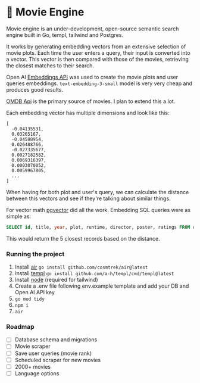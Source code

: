# 🚂 Movie Engine

Movie engine is an under-development, open-source semantic search engine built in Go, templ, tailwind and Postgres.

It works by generating embedding vectors from an extensive selection of movie plots. Each time the user enters a query, their input is converted into a vector. This vector is then compared with those of the movies, retrieving the closest matches to their search.

Open AI [Embeddings API](https://platform.openai.com/docs/guides/embeddings) was used to create the movie plots and user queries embeddings. `text-embedding-3-small` model is very very cheap and produces good results.

[OMDB Api](www.omdbapi.com) is the primary source of movies. I plan to extend this a lot.

Each embedding vector has multiple dimensions and look like this:
```
[
  -0.04135531,
  0.03265167,
  -0.04588954,
  0.026488766,
  -0.027335677,
  0.0027182582,
  0.0069316397,
  0.0003070052,
  0.0059967805,
  ...
]
```
When having for both plot and user's query, we can calculate the distance between this vectors and see if they're talking about similar things.

For vector math [pgvector](https://github.com/pgvector/pgvector) did all the work.
Embedding SQL queries were as simple as:
```sql
SELECT id, title, year, plot, runtime, director, poster, ratings FROM omdb_movies ORDER BY embedding <-> '[-0.04135531, 0.03265167,-0.04588954,0.026488766,-0.027335677, 0.0027182582, ...]' LIMIT 5
```
This would return the 5 closest records based on the distance.

### Running the project

1. Install [air](https://github.com/cosmtrek/air) `go install github.com/cosmtrek/air@latest`
2. Install [templ](https://github.com/a-h/templ) `go install github.com/a-h/templ/cmd/templ@latest`
3. Install [node](https://nodejs.org/) (required for tailwind)
4. Create a .env file following env.example template and add your DB and Open AI API key
5. `go mod tidy`
6. `npm i`
7. `air`

### Roadmap
- [ ] Database schema and migrations
- [ ] Movie scraper
- [ ] Save user queries (movie rank)
- [ ] Scheduled scraper for new movies
- [ ] 2000+ movies
- [ ] Language options

